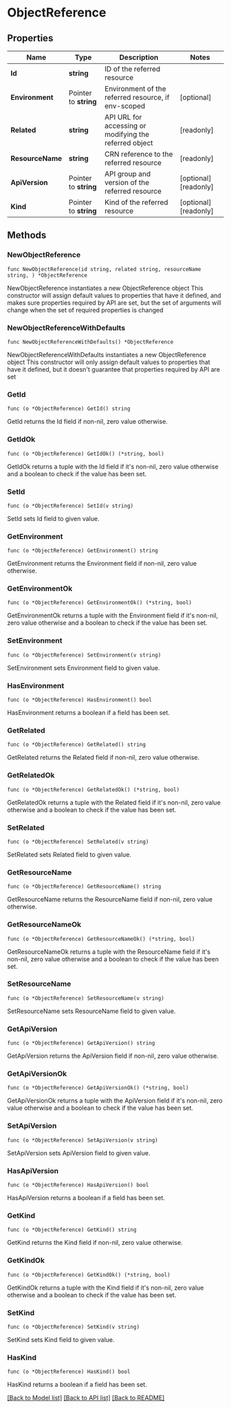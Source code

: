 # ObjectReference

## Properties

Name | Type | Description | Notes
------------ | ------------- | ------------- | -------------
**Id** | **string** | ID of the referred resource | 
**Environment** | Pointer to **string** | Environment of the referred resource, if env-scoped | [optional] 
**Related** | **string** | API URL for accessing or modifying the referred object | [readonly] 
**ResourceName** | **string** | CRN reference to the referred resource | [readonly] 
**ApiVersion** | Pointer to **string** | API group and version of the referred resource | [optional] [readonly] 
**Kind** | Pointer to **string** | Kind of the referred resource | [optional] [readonly] 

## Methods

### NewObjectReference

`func NewObjectReference(id string, related string, resourceName string, ) *ObjectReference`

NewObjectReference instantiates a new ObjectReference object
This constructor will assign default values to properties that have it defined,
and makes sure properties required by API are set, but the set of arguments
will change when the set of required properties is changed

### NewObjectReferenceWithDefaults

`func NewObjectReferenceWithDefaults() *ObjectReference`

NewObjectReferenceWithDefaults instantiates a new ObjectReference object
This constructor will only assign default values to properties that have it defined,
but it doesn't guarantee that properties required by API are set

### GetId

`func (o *ObjectReference) GetId() string`

GetId returns the Id field if non-nil, zero value otherwise.

### GetIdOk

`func (o *ObjectReference) GetIdOk() (*string, bool)`

GetIdOk returns a tuple with the Id field if it's non-nil, zero value otherwise
and a boolean to check if the value has been set.

### SetId

`func (o *ObjectReference) SetId(v string)`

SetId sets Id field to given value.


### GetEnvironment

`func (o *ObjectReference) GetEnvironment() string`

GetEnvironment returns the Environment field if non-nil, zero value otherwise.

### GetEnvironmentOk

`func (o *ObjectReference) GetEnvironmentOk() (*string, bool)`

GetEnvironmentOk returns a tuple with the Environment field if it's non-nil, zero value otherwise
and a boolean to check if the value has been set.

### SetEnvironment

`func (o *ObjectReference) SetEnvironment(v string)`

SetEnvironment sets Environment field to given value.

### HasEnvironment

`func (o *ObjectReference) HasEnvironment() bool`

HasEnvironment returns a boolean if a field has been set.

### GetRelated

`func (o *ObjectReference) GetRelated() string`

GetRelated returns the Related field if non-nil, zero value otherwise.

### GetRelatedOk

`func (o *ObjectReference) GetRelatedOk() (*string, bool)`

GetRelatedOk returns a tuple with the Related field if it's non-nil, zero value otherwise
and a boolean to check if the value has been set.

### SetRelated

`func (o *ObjectReference) SetRelated(v string)`

SetRelated sets Related field to given value.


### GetResourceName

`func (o *ObjectReference) GetResourceName() string`

GetResourceName returns the ResourceName field if non-nil, zero value otherwise.

### GetResourceNameOk

`func (o *ObjectReference) GetResourceNameOk() (*string, bool)`

GetResourceNameOk returns a tuple with the ResourceName field if it's non-nil, zero value otherwise
and a boolean to check if the value has been set.

### SetResourceName

`func (o *ObjectReference) SetResourceName(v string)`

SetResourceName sets ResourceName field to given value.


### GetApiVersion

`func (o *ObjectReference) GetApiVersion() string`

GetApiVersion returns the ApiVersion field if non-nil, zero value otherwise.

### GetApiVersionOk

`func (o *ObjectReference) GetApiVersionOk() (*string, bool)`

GetApiVersionOk returns a tuple with the ApiVersion field if it's non-nil, zero value otherwise
and a boolean to check if the value has been set.

### SetApiVersion

`func (o *ObjectReference) SetApiVersion(v string)`

SetApiVersion sets ApiVersion field to given value.

### HasApiVersion

`func (o *ObjectReference) HasApiVersion() bool`

HasApiVersion returns a boolean if a field has been set.

### GetKind

`func (o *ObjectReference) GetKind() string`

GetKind returns the Kind field if non-nil, zero value otherwise.

### GetKindOk

`func (o *ObjectReference) GetKindOk() (*string, bool)`

GetKindOk returns a tuple with the Kind field if it's non-nil, zero value otherwise
and a boolean to check if the value has been set.

### SetKind

`func (o *ObjectReference) SetKind(v string)`

SetKind sets Kind field to given value.

### HasKind

`func (o *ObjectReference) HasKind() bool`

HasKind returns a boolean if a field has been set.


[[Back to Model list]](../README.md#documentation-for-models) [[Back to API list]](../README.md#documentation-for-api-endpoints) [[Back to README]](../README.md)


